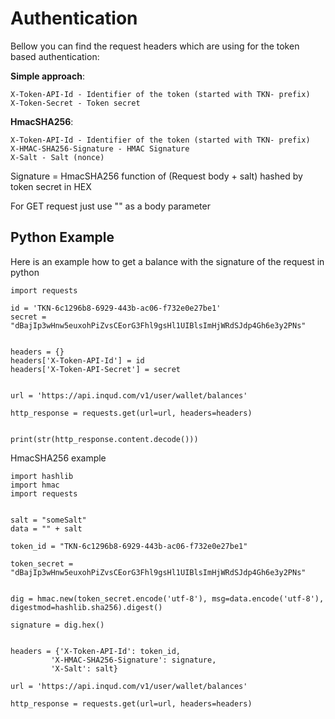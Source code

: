 # Authentication

Bellow you can find the request headers which are using for the token
based authentication:


**Simple approach**:
```
X-Token-API-Id - Identifier of the token (started with TKN- prefix)
X-Token-Secret - Token secret
```

**HmacSHA256**:
```
X-Token-API-Id - Identifier of the token (started with TKN- prefix)
X-HMAC-SHA256-Signature - HMAC Signature
X-Salt - Salt (nonce)
```

Signature = HmacSHA256 function of (Request body + salt) hashed by token
secret in HEX

For GET request just use "" as a body parameter

## Python Example


Here is an example how to get a balance with the signature of the request
in python


```
import requests

id = 'TKN-6c1296b8-6929-443b-ac06-f732e0e27be1'
secret = "dBajIp3wHnw5euxohPiZvsCEorG3Fhl9gsHl1UIBlsImHjWRdSJdp4Gh6e3y2PNs"


headers = {}
headers['X-Token-API-Id'] = id
headers['X-Token-API-Secret'] = secret


url = 'https://api.inqud.com/v1/user/wallet/balances'

http_response = requests.get(url=url, headers=headers)


print(str(http_response.content.decode()))

```



HmacSHA256 example


```
import hashlib
import hmac
import requests


salt = "someSalt"
data = "" + salt

token_id = "TKN-6c1296b8-6929-443b-ac06-f732e0e27be1"

token_secret = "dBajIp3wHnw5euxohPiZvsCEorG3Fhl9gsHl1UIBlsImHjWRdSJdp4Gh6e3y2PNs"


dig = hmac.new(token_secret.encode('utf-8'), msg=data.encode('utf-8'),
digestmod=hashlib.sha256).digest()

signature = dig.hex()


headers = {'X-Token-API-Id': token_id,
         'X-HMAC-SHA256-Signature': signature,
         'X-Salt': salt}

url = 'https://api.inqud.com/v1/user/wallet/balances'

http_response = requests.get(url=url, headers=headers)

```
